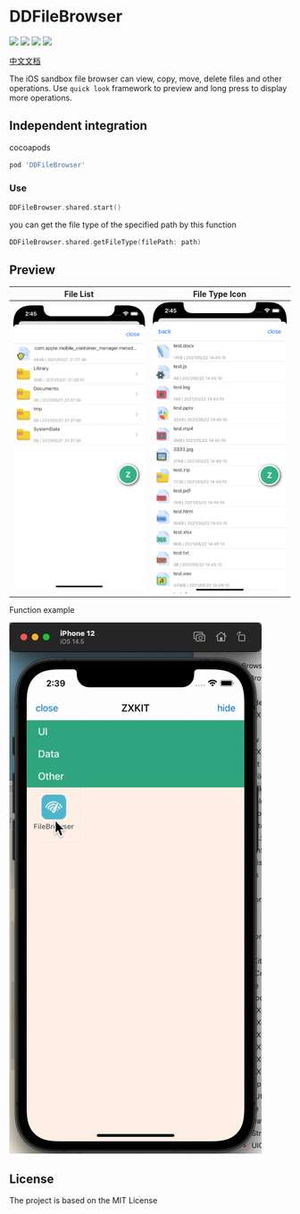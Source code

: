 # DDFileBrowser

![](https://img.shields.io/badge/CocoaPods-supported-brightgreen) ![](https://img.shields.io/badge/Swift-5.0-brightgreen) ![](https://img.shields.io/badge/License-MIT-brightgreen) ![](https://img.shields.io/badge/version-iOS11.0-brightgreen)

[中文文档](https://dongge.org/blog/1295.html)

The iOS sandbox file browser can view, copy, move, delete files and other operations. Use `quick look` framework to preview and long press to display more operations.

## Independent integration

cocoapods

```ruby
pod 'DDFileBrowser'
```

### Use

```swift
DDFileBrowser.shared.start()
```

you can get the file type of the specified path by this function

```swift
DDFileBrowser.shared.getFileType(filePath: path)
```


## Preview

|File List|File Type Icon|
|----|----|
|![](./preview/demo2.png)|![](./preview/demo1.png)|

Function example

![](./preview/preview.gif)

## License

The project is based on the MIT License
